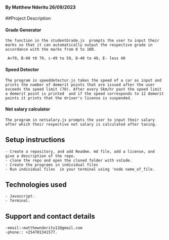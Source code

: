 #### **By Matthew Nderitu 26/09/2023**

##Project Description

#### Grade Generator

    the function in the studentGrade.js  prompts the user to input their marks so that it can automatically output the respective grade in accordance with the marks from 0 to 100.

     A>79, B-60 t0 79, c-49 to 59, D-40 to 49, E- less 40

#### Speed Detector

    The program in speeddetector.js takes the speed of a car as input and prints the number of demerit points that are issued after the user exceeds the speed limit (70). After every 5km/hr past the speed limit a demerit point is printed  and if the speed corresponds to 12 demerit points it prints that the driver's license is suspended.

#### Net salary calculator

    The program in netsalary.js prompts the user to input their salary after which their respective net salary is calculated after taxing.

## Setup instructions

    - Create a repository, and add Readme. md file, add a license, and give a description of the repo.
    - clone the repo and open the cloned folder with vsCode.
    - Create the programs in individual files
    - Run individual files  in your terminal using 'node name_of_file.

## Technologies used

    - Javascript.
    - Terminal.

## Support and contact details

    -email::matthewnderitu12@gmail.com
    -phone:: +254701341577.

